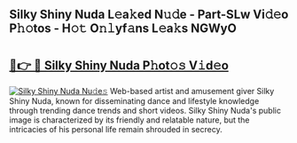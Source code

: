 ## Silky Shiny Nuda L𝚎a𝚔ed N𝚞𝚍e - Part-SLw Vi𝚍𝚎o P𝚑𝚘tos - H𝚘𝚝 O𝚗𝚕yf𝚊ns L𝚎a𝚔s NGWyO

# <h2><a href="http://kf1wc0.oniu.top/?m=Silky+Shiny+Nuda">🔗👉 🔴 Silky Shiny Nuda P𝚑ot𝚘𝚜 V𝚒d𝚎o</a></h2>

[![Silky Shiny Nuda Nu𝚍e𝚜](https://i.imgur.com/0qMVB7G.gif)](http://kf1wc0.oniu.top/?m=Silky+Shiny+Nuda)
Web-based artist and amusement giver Silky Shiny Nuda, known for disseminating dance and lifestyle knowledge through trending dance trends and short videos. Silky Shiny Nuda's public image is characterized by its friendly and relatable nature, but the intricacies of his personal life remain shrouded in secrecy.  
